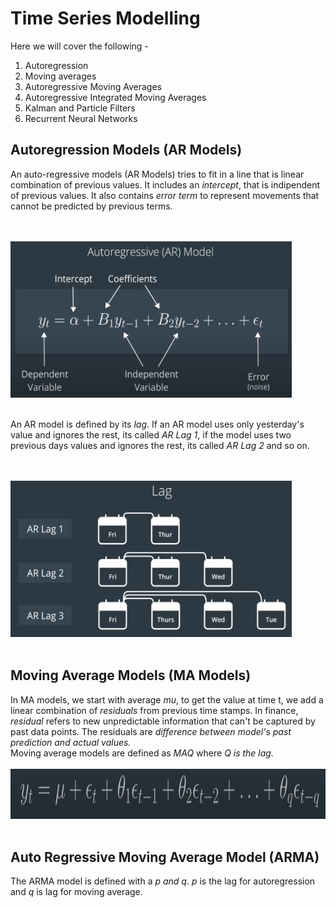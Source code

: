 # Time Series Modelling

Here we will cover the following -

1. Autoregression
2. Moving averages
3. Autoregressive Moving Averages
4. Autoregressive Integrated Moving Averages
5. Kalman and Particle Filters
6. Recurrent Neural Networks

## Autoregression Models (AR Models)

An auto-regressive models (AR Models) tries to fit in a line that is linear combination of previous values. It includes an *intercept*, that is indipendent of previous values. It also contains *error term* to represent movements that cannot be predicted by previous terms.

<br><br><img src="./images/1. AR models.png" width="450" height="250"></img><br><br>

An AR model is defined by its *lag*. If an AR model uses only yesterday's value and ignores the rest, its called *AR Lag 1*, if the model uses two previous days values and ignores the rest, its called *AR Lag 2* and so on.

<br><br><img src="./images/2. Lag.png" width="450" height="250"></img><br><br>

## Moving Average Models (MA Models)
In MA models, we start with average *mu*, to get the value at time t, we add a linear combination of *residuals* from previous time stamps. In finance, *residual* refers to new unpredictable information that can't be captured by past data points. The residuals are *difference between model's past prediction and actual values.* <br>
Moving average models are defined as *MAQ* where *Q is the lag.*
<br><br><img src="./images/2. MA model.png" width="590" height="80"></img><br><br>

## Auto Regressive Moving Average Model (ARMA)
The ARMA model is defined with a *p and q*. *p* is the lag for autoregression and *q* is lag for moving average.
